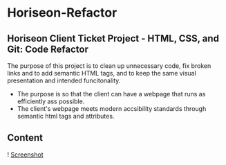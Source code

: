 # Horiseon-Refactor 

## Horiseon Client Ticket Project - HTML, CSS, and Git: Code Refactor

The purpose of this project is to clean up unnecessary code, fix broken links and to add semantic HTML tags, and to keep the same visual presentation and intended funcitonality.

- The purpose is so that the client can have a webpage that runs as efficiently ass possible.
- The client's webpage meets modern accsibility standards through semantic html tags and attributes.

## Content

! [Screenshot](assets/images/screenshot2022-06-12.png)